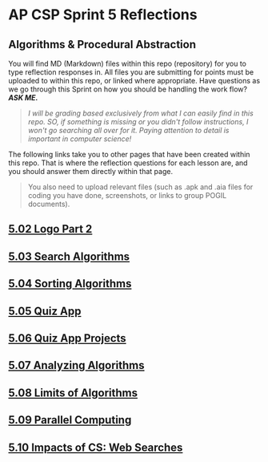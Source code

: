 # AP CSP Sprint 5 Reflections

## Algorithms & Procedural Abstraction

You will find MD (Markdown) files within this repo (repository) for you to type reflection responses in. All files you are submitting for points must be uploaded to within this repo, or linked where appropriate. Have questions as we go through this Sprint on how you should be handling the work flow? ***ASK ME.***  

>*I will be grading based exclusively from what I can easily find in this repo. SO, if something is missing or you didn't follow instructions, I won't go searching all over for it. Paying attention to detail is important in computer science!*

The following links take you to other pages that have been created within this repo. That is where the reflection questions for each lesson are, and you should answer them directly within that page.

>You also need to upload relevant files (such as .apk and .aia files for coding you have done, screenshots, or links to group POGIL documents).

## [5.02 Logo Part 2](5-02-reflection.md)
## [5.03 Search Algorithms](5-03-reflection.md)
## [5.04 Sorting Algorithms](5-04-reflection.md)
## [5.05 Quiz App](5-05-reflection.md)
## [5.06 Quiz App Projects](5-06-reflection.md)
## [5.07 Analyzing Algorithms](5-07-reflection.md)
## [5.08 Limits of Algorithms](5-08-reflection.md)
## [5.09 Parallel Computing](5-09-reflection.md)
## [5.10 Impacts of CS: Web Searches](5-10-reflection.md)
